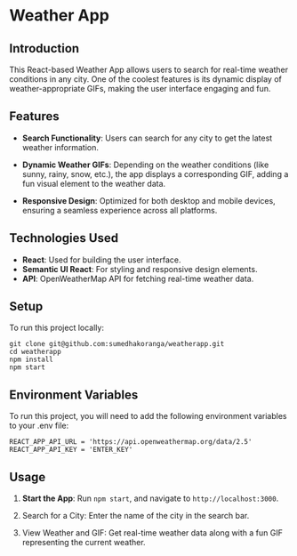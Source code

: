 # Weather App

## Introduction
This React-based Weather App allows users to search for real-time weather conditions in any city. One of the coolest features is its dynamic display of weather-appropriate GIFs, making the user interface engaging and fun.


## Features

  - **Search Functionality**: Users can search for any city to get the latest weather information.

  - **Dynamic Weather GIFs**: Depending on the weather conditions (like sunny, rainy, snow, etc.), the app displays a corresponding GIF, adding a fun visual element to the weather data.

  - **Responsive Design**: Optimized for both desktop and mobile devices, ensuring a seamless experience across all platforms.

## Technologies Used

  - **React**: Used for building the user interface.
  - **Semantic UI React**: For styling and responsive design elements.
  - **API**: OpenWeatherMap API for fetching real-time weather data.

## Setup
To run this project locally:

```
git clone git@github.com:sumedhakoranga/weatherapp.git
cd weatherapp
npm install
npm start
```

## Environment Variables

To run this project, you will need to add the following environment variables to your .env file:

```
REACT_APP_API_URL = 'https://api.openweathermap.org/data/2.5'
REACT_APP_API_KEY = 'ENTER_KEY'
```

## Usage

1. **Start the App**: Run ```npm start```, and navigate to ```http://localhost:3000```.

2. Search for a City: Enter the name of the city in the search bar.

3. View Weather and GIF: Get real-time weather data along with a fun GIF representing the current weather.



